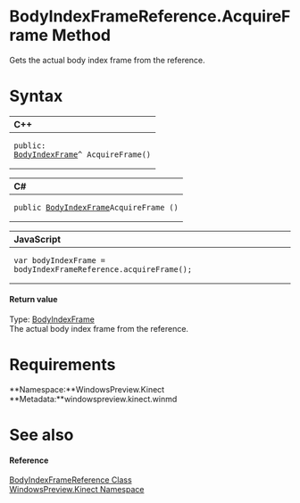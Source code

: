 BodyIndexFrameReference.AcquireFrame Method  
===========================================  

Gets the actual body index frame from the reference. <span id="syntaxSection"></span>

Syntax  
======  

<table>
<colgroup>
<col width="100%" />
</colgroup>
<thead>
<tr class="header">
<th align="left">C++</th>
</tr>
</thead>
<tbody>
<tr class="odd">
<td align="left"><pre><code>public:  
<a href="../../BodyIndexFrame_Class.md">BodyIndexFrame</a>^ AcquireFrame()</code></pre></td>
</tr>
</tbody>
</table>

<table>
<colgroup>
<col width="100%" />
</colgroup>
<thead>
<tr class="header">
<th align="left">C#</th>
</tr>
</thead>
<tbody>
<tr class="odd">
<td align="left"><pre><code>public <a href="../../BodyIndexFrame_Class.md">BodyIndexFrame</a>AcquireFrame ()</code></pre></td>
</tr>
</tbody>
</table>

<table>
<colgroup>
<col width="100%" />
</colgroup>
<thead>
<tr class="header">
<th align="left">JavaScript</th>
</tr>
</thead>
<tbody>
<tr class="odd">
<td align="left"><pre><code>var bodyIndexFrame = bodyIndexFrameReference.acquireFrame();</code></pre></td>
</tr>
</tbody>
</table>

<span id="ID4ES"></span>
#### Return value  

Type: [BodyIndexFrame](../../BodyIndexFrame_Class.md)  
 The actual body index frame from the reference.  

<span id="requirements"></span>

Requirements  
============  

**Namespace:**WindowsPreview.Kinect  
**Metadata:**windowspreview.kinect.winmd  

<span id="ID4EAB"></span>

See also  
========  

<span id="ID4ECB"></span>
#### Reference  

[BodyIndexFrameReference Class](../../BodyIndexFrameReference.md)  
 [WindowsPreview.Kinect Namespace](../../../Kinect.md)  



<!--Please do not edit the data in the comment block below.-->
<!--
TOCTitle : AcquireFrame Method
RLTitle : BodyIndexFrameReference.AcquireFrame Method
KeywordK : AcquireFrame method
KeywordK : BodyIndexFrameReference.AcquireFrame method
KeywordF : WindowsPreview.Kinect.BodyIndexFrameReference.AcquireFrame
KeywordF : BodyIndexFrameReference.AcquireFrame
KeywordF : AcquireFrame
KeywordF : WindowsPreview.Kinect.BodyIndexFrameReference.AcquireFrame
KeywordA : M:WindowsPreview.Kinect.BodyIndexFrameReference.AcquireFrame
AssetID : M:WindowsPreview.Kinect.BodyIndexFrameReference.AcquireFrame
Locale : en-us
CommunityContent : 1
APIType : Managed
APILocation : windowspreview.kinect.winmd
APIName : WindowsPreview.Kinect.BodyIndexFrameReference.AcquireFrame
TargetOS : Windows
TopicType : kbSyntax
DevLang : VB
DevLang : CSharp
DevLang : JavaScript
DevLang : C++
DocSet : K4Wv2
ProjType : K4Wv2Proj
Technology : Kinect for Windows
Product : Kinect for Windows SDK v2
productversion : 20
-->
